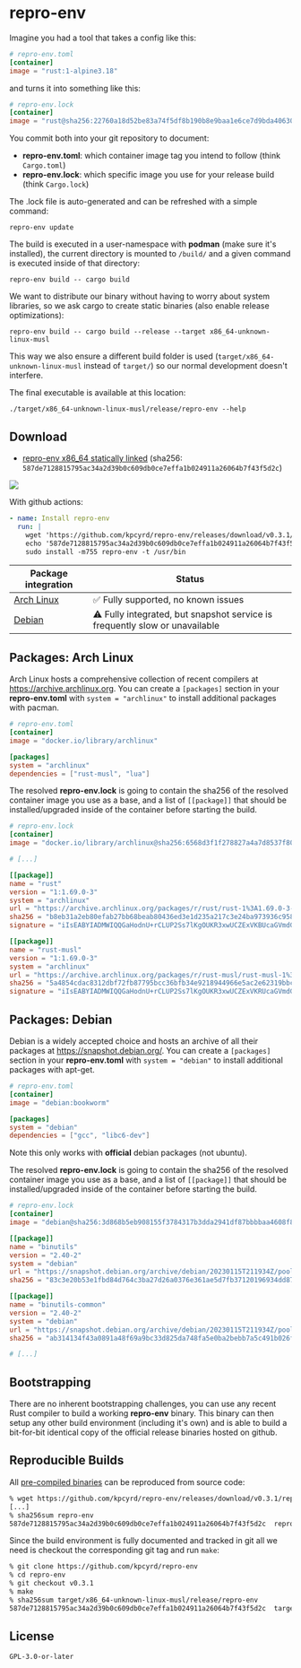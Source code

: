 # repro-env

Imagine you had a tool that takes a config like this:

```toml
# repro-env.toml
[container]
image = "rust:1-alpine3.18"
```

and turns it into something like this:

```toml
# repro-env.lock
[container]
image = "rust@sha256:22760a18d52be83a74f5df8b190b8e9baa1e6ce7d9bda40630acc8ba5328a2fd"
```

You commit both into your git repository to document:

- **repro-env.toml**: which container image tag you intend to follow (think `Cargo.toml`)
- **repro-env.lock**: which specific image you use for your release build (think `Cargo.lock`)

The .lock file is auto-generated and can be refreshed with a simple command:

```
repro-env update
```

The build is executed in a user-namespace with **podman** (make sure it's installed), the current directory is mounted to `/build/` and a given command is executed inside of that directory:

```
repro-env build -- cargo build
```

We want to distribute our binary without having to worry about system libraries, so we ask cargo to create static binaries (also enable release optimizations):

```
repro-env build -- cargo build --release --target x86_64-unknown-linux-musl
```

This way we also ensure a different build folder is used (`target/x86_64-unknown-linux-musl` instead of `target/`) so our normal development doesn't interfere.

The final executable is available at this location:

```
./target/x86_64-unknown-linux-musl/release/repro-env --help
```

## Download

- [repro-env x86_64 statically linked](https://github.com/kpcyrd/repro-env/releases/download/v0.3.1/repro-env) (sha256: `587de7128815795ac34a2d39b0c609db0ce7effa1b024911a26064b7f43f5d2c`)

[![](https://repology.org/badge/vertical-allrepos/repro-env.svg)](https://repology.org/project/repro-env/versions)

With github actions:

```yaml
- name: Install repro-env
  run: |
    wget 'https://github.com/kpcyrd/repro-env/releases/download/v0.3.1/repro-env'
    echo '587de7128815795ac34a2d39b0c609db0ce7effa1b024911a26064b7f43f5d2c  repro-env' | sha256sum -c -
    sudo install -m755 repro-env -t /usr/bin
```

| Package integration                | Status |
| ---------------------------------- | ------ |
| [Arch Linux](#packages-arch-linux) | ✅ Fully supported, no known issues |
| [Debian](#packages-debian)         | ⚠️ Fully integrated, but snapshot service is frequently slow or unavailable |

## Packages: Arch Linux

Arch Linux hosts a comprehensive collection of recent compilers at https://archive.archlinux.org. You can create a `[packages]` section in your **repro-env.toml** with `system = "archlinux"` to install additional packages with pacman.

```toml
# repro-env.toml
[container]
image = "docker.io/library/archlinux"

[packages]
system = "archlinux"
dependencies = ["rust-musl", "lua"]
```

The resolved **repro-env.lock** is going to contain the sha256 of the resolved container image you use as a base, and a list of `[[package]]` that should be installed/upgraded inside of the container before starting the build.

```toml
# repro-env.lock
[container]
image = "docker.io/library/archlinux@sha256:6568d3f1f278827a4a7d8537f80c2ae36982829a0c6bccff4cec081774025472"

# [...]

[[package]]
name = "rust"
version = "1:1.69.0-3"
system = "archlinux"
url = "https://archive.archlinux.org/packages/r/rust/rust-1%3A1.69.0-3-x86_64.pkg.tar.zst"
sha256 = "b8eb31a2eb80efab27bb68beab80436ed3e1d235a217c3e24ba973936c95839e"
signature = "iIsEABYIADMWIQQGaHodnU+rCLUP2Ss7lKgOUKR3xwUCZExVKBUcaGVmdGlnQGFyY2hsaW51eC5vcmcACgkQO5SoDlCkd8fQkAD6AudRi2qP3WxSn38OOkSRSITciqRevPaVJgrz03JUBEAA/12h9z8dReD07Lqnltx9QTa3Cxppbv7VpJlTCQuavoMG"

[[package]]
name = "rust-musl"
version = "1:1.69.0-3"
system = "archlinux"
url = "https://archive.archlinux.org/packages/r/rust-musl/rust-musl-1%3A1.69.0-3-x86_64.pkg.tar.zst"
sha256 = "5a4854cdac8312dbf72fb87795bcc36bfb34e9218944966e5ac2e62319bbcf22"
signature = "iIsEABYIADMWIQQGaHodnU+rCLUP2Ss7lKgOUKR3xwUCZExVKRUcaGVmdGlnQGFyY2hsaW51eC5vcmcACgkQO5SoDlCkd8cCMQD/W59RkOVPZDXlnmyY27jW61GC86hXOkSLOKa7XMQtpBoBALSugCkG1clSo/EQDbnuS+UY3268HNBvz6mF6i/hhEsB"
```

## Packages: Debian

Debian is a widely accepted choice and hosts an archive of all their packages at https://snapshot.debian.org/. You can create a `[packages]` section in your **repro-env.toml** with `system = "debian"` to install additional packages with apt-get.

```toml
# repro-env.toml
[container]
image = "debian:bookworm"

[packages]
system = "debian"
dependencies = ["gcc", "libc6-dev"]
```

Note this only works with **official** debian packages (not ubuntu).

The resolved **repro-env.lock** is going to contain the sha256 of the resolved container image you use as a base, and a list of `[[package]]` that should be installed/upgraded inside of the container before starting the build.

```toml
# repro-env.lock
[container]
image = "debian@sha256:3d868b5eb908155f3784317b3dda2941df87bbbbaa4608f84881de66d9bb297b"

[[package]]
name = "binutils"
version = "2.40-2"
system = "debian"
url = "https://snapshot.debian.org/archive/debian/20230115T211934Z/pool/main/b/binutils/binutils_2.40-2_amd64.deb"
sha256 = "83c3e20b53e1fbd84d764c3ba27d26a0376e361ae5d7fb37120196934dd87424"

[[package]]
name = "binutils-common"
version = "2.40-2"
system = "debian"
url = "https://snapshot.debian.org/archive/debian/20230115T211934Z/pool/main/b/binutils/binutils-common_2.40-2_amd64.deb"
sha256 = "ab314134f43a0891a48f69a9bc33d825da748fa5e0ba2bebb7a5c491b026f1a0"

# [...]
```

## Bootstrapping

There are no inherent bootstrapping challenges, you can use any recent Rust compiler to build a working **repro-env** binary. This binary can then setup any other build environment (including it's own) and is able to build a bit-for-bit identical copy of the official release binaries hosted on github.

## Reproducible Builds

All [pre-compiled binaries](https://github.com/kpcyrd/repro-env/releases) can be reproduced from source code:

```sh
% wget https://github.com/kpcyrd/repro-env/releases/download/v0.3.1/repro-env
[...]
% sha256sum repro-env
587de7128815795ac34a2d39b0c609db0ce7effa1b024911a26064b7f43f5d2c  repro-env
```

Since the build environment is fully documented and tracked in git all we need is checkout the corresponding git tag and run `make`:

```sh
% git clone https://github.com/kpcyrd/repro-env
% cd repro-env
% git checkout v0.3.1
% make
% sha256sum target/x86_64-unknown-linux-musl/release/repro-env
587de7128815795ac34a2d39b0c609db0ce7effa1b024911a26064b7f43f5d2c  target/x86_64-unknown-linux-musl/release/repro-env
```

## License

`GPL-3.0-or-later`

